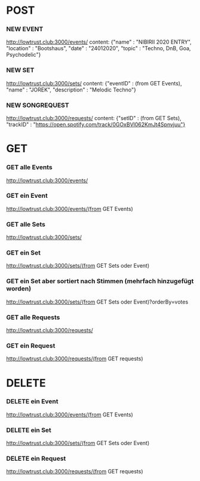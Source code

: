 # POST
### NEW EVENT
http://lowtrust.club:3000/events/
content: {"name" : "NIBIRII 2020 ENTRY", "location" : "Bootshaus", "date" : "24012020", "topic" : "Techno, DnB, Goa, Psychodelic"}
### NEW SET
http://lowtrust.club:3000/sets/
content: {"eventID" : (from GET Events), "name" : "JOREK", "description" : "Melodic Techno"} 
### NEW SONGREQUEST
http://lowtrust.club:3000/requests/
content: {"setID" : (from GET Sets), "trackID" : "https://open.spotify.com/track/0GOxBVl062KmJt4Spnvjuu"}
# GET
### GET alle Events
http://lowtrust.club:3000/events/
### GET ein Event
http://lowtrust.club:3000/events/(from GET Events)
### GET alle Sets
http://lowtrust.club:3000/sets/
### GET ein Set
http://lowtrust.club:3000/sets/(from GET Sets oder Event)
### GET ein Set aber sortiert nach Stimmen (mehrfach hinzugefügt worden)
http://lowtrust.club:3000/sets/(from GET Sets oder Event)?orderBy=votes
### GET alle Requests
http://lowtrust.club:3000/requests/
### GET ein Request
http://lowtrust.club:3000/requests/(from GET requests)
# DELETE
### DELETE ein Event
http://lowtrust.club:3000/events/(from GET Events)
### DELETE ein Set
http://lowtrust.club:3000/sets/(from GET Sets oder Event)
### DELETE ein Request
http://lowtrust.club:3000/requests/(from GET requests)
